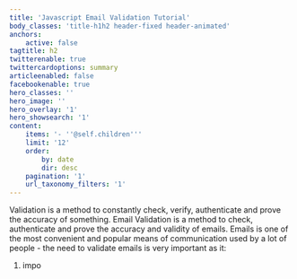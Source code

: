 ```yaml
---
title: 'Javascript Email Validation Tutorial'
body_classes: 'title-h1h2 header-fixed header-animated'
anchors:
    active: false
tagtitle: h2
twitterenable: true
twittercardoptions: summary
articleenabled: false
facebookenable: true
hero_classes: ''
hero_image: ''
hero_overlay: '1'
hero_showsearch: '1'
content:
    items: '- ''@self.children'''
    limit: '12'
    order:
        by: date
        dir: desc
    pagination: '1'
    url_taxonomy_filters: '1'
---
```


Validation is a method to constantly check, verify, authenticate and prove the accuracy of something. Email Validation is a method to check, authenticate and prove the accuracy and validity of emails. Emails is one of the most convenient and popular means of communication used by a lot of people - the need to validate emails is very important as it:

1. impo